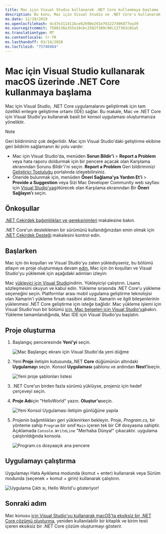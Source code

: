 ```yaml
---
title: Mac için Visual Studio kullanarak .NET Core kullanmaya başlama
description: Bu konu, Mac için Visual Studio ve .NET Core'u kullanarak basit bir konsol uygulaması oluşturmanıza yol açabilirsiniz.
ms.date: 12/19/2019
ms.openlocfilehash: 4cd7e311411bce62698e291e763227496877ea39
ms.sourcegitcommit: 7588136e355e10cbc2582f389c90c127363c02a5
ms.translationtype: MT
ms.contentlocale: tr-TR
ms.lasthandoff: 03/14/2020
ms.locfileid: "75740484"
---
```

# <a name="get-started-with-net-core-on-macos-using-visual-studio-for-mac"></a>Mac için Visual Studio kullanarak macOS üzerinde .NET Core kullanmaya başlama

Mac için Visual Studio, .NET Core uygulamalarını geliştirmek için tam özellikli entegre geliştirme ortamı (IDE) sağlar. Bu makale, Mac ve .NET Core için Visual Studio'yu kullanarak basit bir konsol uygulaması oluşturmanıza yöneliktir.

> [!NOTE]
> Geri bildiriminiz çok değerlidir. Mac için Visual Studio'daki geliştirme ekibine geri bildirim sağlamanın iki yolu vardır:
>
> * Mac için Visual Studio'da, menüden **Sorun Bildir'i** > **Report a Problem** veya hata raporu doldurmak için bir pencere açacak olan Karşılama ekranından Sorunu Bildir'i'ni seçin. **Report a Problem** Geri bildiriminizi [Geliştirici Topluluğu](https://developercommunity.visualstudio.com/spaces/8/index.html) portalında izleyebilirsiniz.
> * Öneride bulunmak için, menüden **Öneri Sağlama'ya Yardım Et'i** > **Provide a Suggestion** veya Sizi Mac Developer Community web sayfası için [Visual Studio'ya](https://developercommunity.visualstudio.com/content/idea/post.html?space=41)götürecek olan Karşılama ekranından Bir **Öneri Sağlayın'ı** seçin.

## <a name="prerequisites"></a>Önkoşullar

[.NET Çekirdek bağımlılıkları ve gereksinimleri](../install/dependencies.md?pivots=os-macos) makalesine bakın.

.NET Core'un desteklenen bir sürümünü kullandığınızdan emin olmak için [.NET Çekirdek Desteği](/visualstudio/mac/net-core-support) makalesini kontrol edin.

## <a name="get-started"></a>Başlarken

Mac için ön koşulları ve Visual Studio'yu zaten yüklediyseniz, bu bölümü atlayın ve proje oluşturmaya devam [edin.](#creating-a-project) Mac için ön koşulları ve Visual Studio'yu yüklemek için aşağıdaki adımları izleyin:

Mac [yükleyici için Visual Studio](https://visualstudio.microsoft.com/vs/mac/?utm_medium=microsoft&utm_source=docs.microsoft.com&utm_campaign=inline+link)indirin. Yükleyiciyi çalıştırın. Lisans sözleşmesini okuyun ve kabul edin. Yükleme sırasında .NET Core'u yükleme seçeneğini seçin. Platformlar arası mobil uygulama geliştirme teknolojisi olan Xamarin'i yükleme fırsatı nasibini aldınız. Xamarin ve ilgili bileşenlerinin yüklenmesi .NET Core geliştirme için isteğe bağlıdır. Mac yükleme işlemi için Visual Studio'nun bir bölümü [için, Mac belgeleri için Visual Studio'ya](/visualstudio/mac/)bakın. Yükleme tamamlandığında, Mac IDE için Visual Studio'yu başlatın.

## <a name="creating-a-project"></a>Proje oluşturma

1. Başlangıç penceresinde **Yeni'yi** seçin.

   ![Mac Başlangıç ekranı için Visual Studio'da yeni düğme](./media/using-on-mac-vs/visual-studio-mac-new-project.png)

1. Yeni **Proje** iletişim kutusunda,.NET **Core** düğümünün altındaki **Uygulamayı** seçin. Konsol **Uygulaması** şablonu ve ardından **Next'i**seçin.

   ![Yeni proje şablonları listesi](./media/using-on-mac-vs/visual-studio-mac-new-dialog.png)

1. .NET Core'un birden fazla sürümü yüklüyse, projeniz için hedef çerçeveyi seçin.

1. **Proje Adı**için "HelloWorld" yazın. **Oluştur'u**seçin.

   ![Yeni Konsol Uygulaması iletişim günlüğüne yapıla](./media/using-on-mac-vs/visual-studio-mac-new-options.png)

1. Projenin bağımlılıkları geri yüklenirken bekleyin. Proje, *Program.cs,* bir yönteme sahip `Program` bir sınıf `Main` içeren tek bir C# dosyasına sahiptir. Açıklamada `Console.WriteLine` "Merhaba Dünya!" çıkacaktır. uygulama çalıştırıldığında konsola.

   ![Program.cs dosyaaçık ana pencere](./media/using-on-mac-vs/visual-studio-mac-editor.png)

## <a name="run-the-application"></a>Uygulamayı çalıştırma

Uygulamayı Hata Ayıklama modunda (komut + enter) kullanarak veya Sürüm modunda (seçenek + komut + girin) kullanarak çalıştırın.

![Uygulama Çıktı sı, Hello World'u gösteriyor!](./media/using-on-mac-vs/visual-studio-mac-output.png)

## <a name="next-step"></a>Sonraki adım

Mac konusu [için Visual Studio'yu kullanarak macOS'ta eksiksiz bir .NET Core çözümü oluşturma,](using-on-mac-vs-full-solution.md) yeniden kullanılabilir bir kitaplık ve birim testi içeren eksiksiz bir .NET Core çözüm oluşturmayı gösterir.

